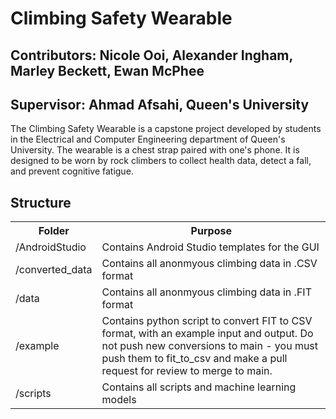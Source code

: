 # Climbing Safety Wearable

## Contributors: Nicole Ooi, Alexander Ingham, Marley Beckett, Ewan McPhee

## Supervisor: Ahmad Afsahi, Queen's University

The Climbing Safety Wearable is a capstone project developed by students in the Electrical and Computer Engineering department of Queen's University. The wearable is a chest strap paired with one's phone. It is designed to be worn by rock climbers to collect health data, detect a fall, and prevent cognitive fatigue. 

## Structure
<table><tbody>

<tr>
<th> Folder </th> 
<th> Purpose </th>
</tr>

<tr>
<td>/AndroidStudio</td>
<td>Contains Android Studio templates for the GUI </td>
</tr>

<tr>
<td>/converted_data</td>
<td>Contains all anonmyous climbing data in .CSV format</td>
</tr>

<tr>
<td>/data</td>
<td>Contains all anonmyous climbing data in .FIT format</td>
</tr>

<tr>
<td>/example</td>
<td>Contains python script to convert FIT to CSV format, with an example input and output. Do not push new conversions to main - you must push them to fit_to_csv and make a pull request for review to merge to main.</td>
</tr>

<tr>
<td>/scripts</td>
<td>Contains all scripts and machine learning models</td>
</tr>

</tbody></table>